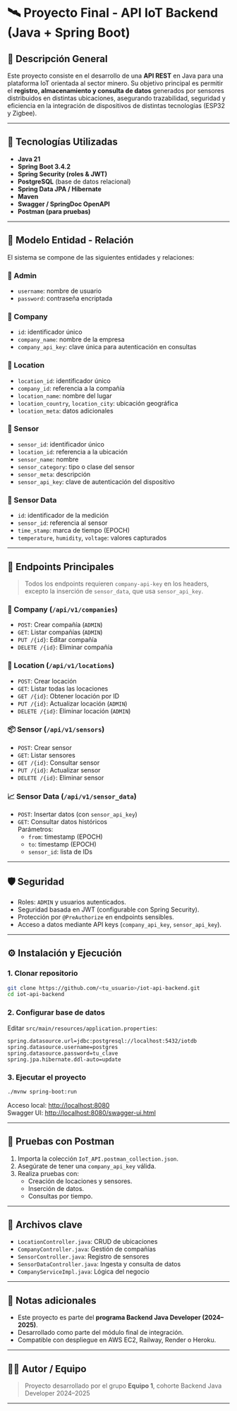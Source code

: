 # 🛰️ Proyecto Final - API IoT Backend (Java + Spring Boot)

## 📌 Descripción General

Este proyecto consiste en el desarrollo de una **API REST** en Java para una plataforma IoT orientada al sector minero. Su objetivo principal es permitir el **registro, almacenamiento y consulta de datos** generados por sensores distribuidos en distintas ubicaciones, asegurando trazabilidad, seguridad y eficiencia en la integración de dispositivos de distintas tecnologías (ESP32 y Zigbee).

---

## 🚀 Tecnologías Utilizadas

- **Java 21**
- **Spring Boot 3.4.2**
- **Spring Security (roles & JWT)**
- **PostgreSQL** (base de datos relacional)
- **Spring Data JPA / Hibernate**
- **Maven**
- **Swagger / SpringDoc OpenAPI**
- **Postman (para pruebas)**

---

## 🧱 Modelo Entidad - Relación

El sistema se compone de las siguientes entidades y relaciones:

### 🔹 Admin
- `username`: nombre de usuario
- `password`: contraseña encriptada

### 🔹 Company
- `id`: identificador único
- `company_name`: nombre de la empresa
- `company_api_key`: clave única para autenticación en consultas

### 🔹 Location
- `location_id`: identificador único
- `company_id`: referencia a la compañía
- `location_name`: nombre del lugar
- `location_country`, `location_city`: ubicación geográfica
- `location_meta`: datos adicionales

### 🔹 Sensor
- `sensor_id`: identificador único
- `location_id`: referencia a la ubicación
- `sensor_name`: nombre
- `sensor_category`: tipo o clase del sensor
- `sensor_meta`: descripción
- `sensor_api_key`: clave de autenticación del dispositivo

### 🔹 Sensor Data
- `id`: identificador de la medición
- `sensor_id`: referencia al sensor
- `time_stamp`: marca de tiempo (EPOCH)
- `temperature`, `humidity`, `voltage`: valores capturados

---

## 📡 Endpoints Principales

> Todos los endpoints requieren `company-api-key` en los headers, excepto la inserción de `sensor_data`, que usa `sensor_api_key`.

### 🏢 Company (`/api/v1/companies`)
- `POST`: Crear compañía (`ADMIN`)
- `GET`: Listar compañías (`ADMIN`)
- `PUT /{id}`: Editar compañía
- `DELETE /{id}`: Eliminar compañía

### 📍 Location (`/api/v1/locations`)
- `POST`: Crear locación
- `GET`: Listar todas las locaciones
- `GET /{id}`: Obtener locación por ID
- `PUT /{id}`: Actualizar locación (`ADMIN`)
- `DELETE /{id}`: Eliminar locación (`ADMIN`)

### 📦 Sensor (`/api/v1/sensors`)
- `POST`: Crear sensor
- `GET`: Listar sensores
- `GET /{id}`: Consultar sensor
- `PUT /{id}`: Actualizar sensor
- `DELETE /{id}`: Eliminar sensor

### 📈 Sensor Data (`/api/v1/sensor_data`)
- `POST`: Insertar datos (con `sensor_api_key`)
- `GET`: Consultar datos históricos  
  Parámetros:
  - `from`: timestamp (EPOCH)
  - `to`: timestamp (EPOCH)
  - `sensor_id`: lista de IDs

---

## 🛡️ Seguridad

- Roles: `ADMIN` y usuarios autenticados.
- Seguridad basada en JWT (configurable con Spring Security).
- Protección por `@PreAuthorize` en endpoints sensibles.
- Acceso a datos mediante API keys (`company_api_key`, `sensor_api_key`).

---

## ⚙️ Instalación y Ejecución

### 1. Clonar repositorio
```bash
git clone https://github.com/<tu_usuario>/iot-api-backend.git
cd iot-api-backend
```

### 2. Configurar base de datos
Editar `src/main/resources/application.properties`:
```properties
spring.datasource.url=jdbc:postgresql://localhost:5432/iotdb
spring.datasource.username=postgres
spring.datasource.password=tu_clave
spring.jpa.hibernate.ddl-auto=update
```

### 3. Ejecutar el proyecto
```bash
./mvnw spring-boot:run
```

Acceso local: [http://localhost:8080](http://localhost:8080)  
Swagger UI: [http://localhost:8080/swagger-ui.html](http://localhost:8080/swagger-ui.html)

---

## 🧪 Pruebas con Postman

1. Importa la colección `IoT_API.postman_collection.json`.
2. Asegúrate de tener una `company_api_key` válida.
3. Realiza pruebas con:
   - Creación de locaciones y sensores.
   - Inserción de datos.
   - Consultas por tiempo.

---

## 📁 Archivos clave

- `LocationController.java`: CRUD de ubicaciones
- `CompanyController.java`: Gestión de compañías
- `SensorController.java`: Registro de sensores
- `SensorDataController.java`: Ingesta y consulta de datos
- `CompanyServiceImpl.java`: Lógica del negocio

---

## 📍 Notas adicionales

- Este proyecto es parte del **programa Backend Java Developer (2024–2025)**.
- Desarrollado como parte del módulo final de integración.
- Compatible con despliegue en AWS EC2, Railway, Render o Heroku.

---

## 🧑‍💻 Autor / Equipo

> Proyecto desarrollado por el grupo **Equipo 1**, cohorte Backend Java Developer 2024–2025  

---
